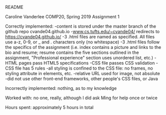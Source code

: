 README

Caroline Vanderlee
COMP20, Spring 2019
Assignment 1

Correctly implemented:
-content is stored under the master branch of the github repo cvande04.github.io
-www.cs.tufts.edu/~cvande04/ redirects to https://cvande04.github.io/
-3 .html files are named as specified. All files use a-z, 0-9, or _ and . characters only (no whitespace)
-3 .html files follow the specifics of the assignment (i.e. index contains a picture and links to the bio and resume; resume contains the five sections outlined in the assignment, "Professional experience" section uses unordered list, etc.)
-HTML pages pass HTML5 specifications
-CSS file passes CSS validation
-CSS file has 5 rules
-all styling is confined to the CSS file: no frames,  no styling attribute in elements, etc.
-relative URL used for image, not absolute
-did not use other front-end frameworks, other people's CSS files, or Java

Incorrectly implemented: nothing, as to my knowledge

Worked with: no one, really, although I did ask Ming for help once or twice

Hours spent: approximately 5 hours in total